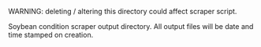 WARNING: deleting / altering this directory could affect scraper script.

Soybean condition scraper output directory.
All output files will be date and time stamped on creation.